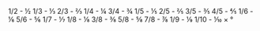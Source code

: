   1/2 - ½
  1/3 - ⅓
  2/3 - ⅔
  1/4 - ¼
  3/4 - ¾
  1/5 - ⅕
  2/5 - ⅖
  3/5 - ⅗
  4/5 - ⅘
  1/6 - ⅙
  5/6 - ⅚
  1/7 - ⅐
  1/8 - ⅛
  3/8 - ⅜
  5/8 - ⅝
  7/8 - ⅞
  1/9 - ⅑
1/10 - ⅒
×
°